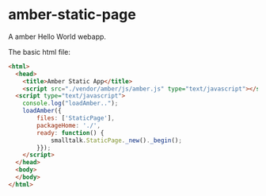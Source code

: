 amber-static-page
=================

A amber Hello World webapp.


The basic html file:


```html
<html>
  <head>
    <title>Amber Static App</title>
    <script src="./vendor/amber/js/amber.js" type="text/javascript"></script>
  <script type="text/javascript"> 
	console.log("loadAmber..");
	loadAmber({
		files: ['StaticPage'],
		packageHome: './',
		ready: function() {
			smalltalk.StaticPage._new()._begin(); 
		}}); 
	</script>
  </head>
  <body>
  </body>
</html>
````
